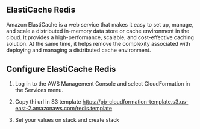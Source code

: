 ## ElastiCache Redis
Amazon ElastiCache is a web service that makes it easy to set up, manage, and scale a distributed in-memory data store or cache environment in the cloud. It provides a high-performance, scalable, and cost-effective caching solution. At the same time, it helps remove the complexity associated with deploying and managing a distributed cache environment.

## Configure ElastiCache Redis
1. Log in to the AWS Management Console and select CloudFormation in the Services menu. 
  
2. Copy thi url in S3 template https://pb-cloudformation-template.s3.us-east-2.amazonaws.com/redis.template

3. Set your values on stack and create stack